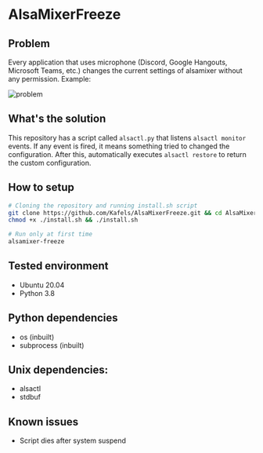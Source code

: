# AlsaMixerFreeze

## Problem
Every application that uses microphone (Discord, Google Hangouts, Microsoft Teams, etc.) changes the current settings of alsamixer without any permission. Example:

![problem](https://user-images.githubusercontent.com/17178349/121073319-bcbf0300-c7a8-11eb-8c13-d56abf86e274.png)

## What's the solution
This repository has a script called `alsactl.py` that listens `alsactl monitor` events. If any event is fired, it means something tried to changed the configuration. After this, automatically executes `alsactl restore` to return the custom configuration.

## How to setup
```bash
# Cloning the repository and running install.sh script
git clone https://github.com/Kafels/AlsaMixerFreeze.git && cd AlsaMixerFreeze
chmod +x ./install.sh && ./install.sh

# Run only at first time
alsamixer-freeze
```

## Tested environment
- Ubuntu 20.04
- Python 3.8

## Python dependencies
- os (inbuilt)
- subprocess (inbuilt)

## Unix dependencies:
- alsactl
- stdbuf

## Known issues
- Script dies after system suspend
